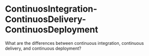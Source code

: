 # ContinuosIntegration-ContinuosDelivery-ContinuosDeployment
What are the differences between continuous integration, continuous delivery, and continuous deployment?
